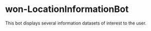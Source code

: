 # won-LocationInformationBot
This bot displays several information datasets of interest to the user.
